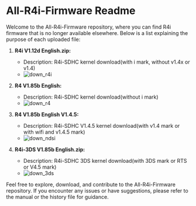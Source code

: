 # All-R4i-Firmware Readme

Welcome to the All-R4i-Firmware repository, where you can find R4i firmware that is no longer available elsewhere. Below is a list explaining the purpose of each uploaded file:

1. **R4i V1.12d English.zip:**
   - Description: R4i-SDHC kernel download(with i mark, without v1.4x or v1.4)
   - ![down_r4i](https://github.com/TheDevsIsHere/All-R4i-Firmware/assets/99741291/c5a78ee7-2fec-4d7f-aa0f-289a9e02e493)


2. **R4 V1.85b English:**
   - Description: R4i-SDHC kernel download(without i mark)
   - ![down_r4](https://github.com/TheDevsIsHere/All-R4i-Firmware/assets/99741291/35a563be-fd59-4c56-af94-bf22a7a2e80c)


3. **R4 V1.85b English V1.4.5:**
   - Description: R4i-SDHC V1.4.5 kernel download(with v1.4 mark or with wifi and v1.4.5 mark)
   - ![down_ndsi](https://github.com/TheDevsIsHere/All-R4i-Firmware/assets/99741291/ac074eb4-30b2-438d-8a4e-0018bfcb4a75)


4. **R4i-3DS V1.85b English.zip:**
   - Description: R4i-SDHC 3DS kernel download(with 3DS mark or RTS or V4.5 mark)
   -  ![down_3ds](https://github.com/TheDevsIsHere/All-R4i-Firmware/assets/99741291/9370ec11-90d9-4a5d-89c0-132280a049f0)

     



Feel free to explore, download, and contribute to the All-R4i-Firmware repository. If you encounter any issues or have suggestions, please refer to the manual or the history file for guidance.

